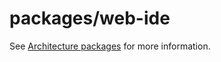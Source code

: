 # packages/web-ide

See [Architecture packages](../../docs/development/architecture-packages.md#web-ide) for more information.
